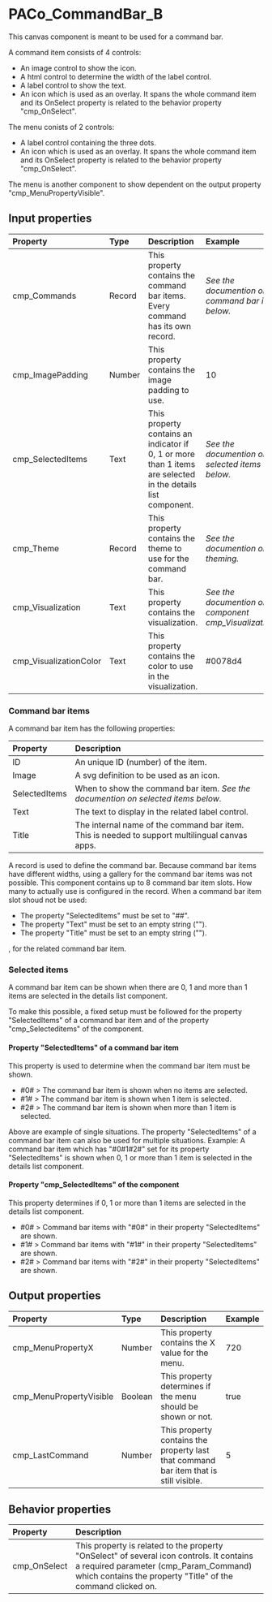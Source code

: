 # PACo_CommandBar_B

This canvas component is meant to be used for a command bar.

A command item consists of 4 controls:
* An image control to show the icon.
* A html control to determine the width of the label control.
* A label control to show the text.
* An icon which is used as an overlay. It spans the whole command item and its OnSelect property is related to the behavior property "cmp_OnSelect".

The menu conists of 2 controls:
* A label control containing the three dots.
* An icon which is used as an overlay. It spans the whole command item and its OnSelect property is related to the behavior property "cmp_OnSelect".

The menu is another component to show dependent on the output property "cmp_MenuPropertyVisible".

## **Input properties**

| Property | Type | Description | Example |
| :--- | :--- | :--- | :--- |
| cmp_Commands | Record | This property contains the command bar items. Every command has its own record. | *See the documention on command bar items below.* |
| cmp_ImagePadding | Number | This property contains the image padding to use. | 10 |
| cmp_SelectedItems | Text | This property contains an indicator if 0, 1 or more than 1 items are selected in the details list component. | *See the documention on selected items below.* |
| cmp_Theme | Record | This property contains the theme to use for the command bar. | *See the documention on theming.* |
| cmp_Visualization | Text | This property contains the visualization. | *See the documention on the component cmp_Visualization_A.* |
| cmp_VisualizationColor | Text | This property contains the color to use in the visualization. | #0078d4 |

### Command bar items
A command bar item has the following properties:

| Property | Description |
| :--- | :--- |
| ID | An unique ID (number) of the item. |
| Image | A svg definition to be used as an icon. |
| SelectedItems | When to show the command bar item. *See the documention on selected items below.* |
| Text | The text to display in the related label control. |
| Title | The internal name of the command bar item. This is needed to support multilingual canvas apps. |

A record is used to define the command bar. Because command bar items have different widths, using a gallery for the command bar items was not possible. This component contains up to 8 command bar item slots. How many to actually use is configured in the record. When a command bar item slot shoud not be used:

- The property "SelectedItems" must be set to "##".
- The property "Text" must be set to an empty string ("").
- The property "Title" must be set to an empty string ("").

, for the related command bar item.

### Selected items
A command bar item can be shown when there are 0, 1 and more than 1 items are selected in the details list component.

To make this possible, a fixed setup must be followed for the property "SelectedItems" of a command bar item and of the property "cmp_Selecteditems" of the component.

#### Property "SelectedItems" of a command bar item

This property is used to determine when the command bar item must be shown.

- #0# > The command bar item is shown when no items are selected.
- #1# > The command bar item is shown when 1 item is selected.
- #2# > The command bar item is shown when more than 1 item is selected.

Above are example of single situations. The property "SelectedItems" of a command bar item can also be used for multiple situations. Example: A command bar item which has "#0#1#2#" set for its property "SelectedItems" is shown when 0, 1 or more than 1 item is selected in the details list component.

#### Property "cmp_SelectedItems" of the component

This property determines if 0, 1 or more than 1 items are selected in the details list component.

- #0# > Command bar items with "#0#" in their property "SelectedItems" are shown.
- #1# > Command bar items with "#1#" in their property "SelectedItems" are shown.
- #2# > Command bar items with "#2#" in their property "SelectedItems" are shown.

## **Output properties**

| Property | Type | Description | Example |
| :--- | :--- | :--- | :--- |
| cmp_MenuPropertyX | Number | This property contains the X value for the menu.  | 720 |
| cmp_MenuPropertyVisible | Boolean | This property determines if the menu should be shown or not. | true |
| cmp_LastCommand | Number | This property contains the property last that command bar item that is still visible. | 5 |

## **Behavior properties**

| Property | Description |
| :--- | :--- |
| cmp_OnSelect | This property is related to the property "OnSelect" of several icon controls. It contains a required parameter (cmp_Param_Command) which contains the property "Title" of the command clicked on. |
